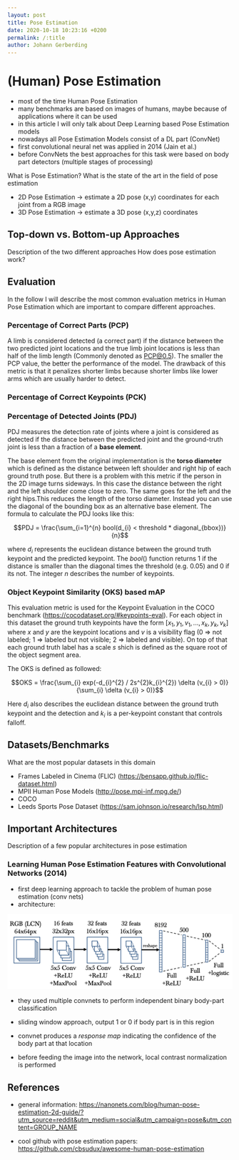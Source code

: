 ```yaml
---
layout: post
title: Pose Estimation
date: 2020-10-18 10:23:16 +0200
permalink: /:title
author: Johann Gerberding
---
```


# (Human) Pose Estimation

- most of the time Human Pose Estimation
- many benchmarks are based on images of humans, maybe because of applications where it can be used
- in this article I will only talk about Deep Learning based Pose Estimation models
- nowadays all Pose Estimation Models consist of a DL part (ConvNet)
- first convolutional neural net was applied in 2014 (Jain et al.)
- before ConvNets the best approaches for this task were based on body part detectors (multiple stages of processing)


What is Pose Estimation?
What is the state of the art in the field of pose estimation

- 2D Pose Estimation -> estimate a 2D pose (x,y) coordinates for each joint from a RGB image
- 3D Pose Estimation -> estimate a 3D pose (x,y,z) coordinates 


## Top-down vs. Bottom-up Approaches

Description of the two different approaches
How does pose estimation work?

## Evaluation

In the follow I will describe the most common evaluation metrics in Human Pose Estimation which are important to compare different approaches.

### Percentage of Correct Parts (PCP)

A limb is considered detected  (a correct part) if the distance between the two predicted joint locations and the true limb joint locations is less than half of the limb length (Commonly denoted as PCP@0.5). The smaller the PCP value, the better the performance of the model. The drawback of this metric is that it penalizes shorter limbs because shorter limbs like lower arms which are usually harder to detect.

### Percentage of Correct Keypoints (PCK)



### Percentage of Detected Joints (PDJ)

PDJ measures the detection rate of joints where a joint is considered as detected if the distance between the predicted joint and the ground-truth joint is less than a fraction of a **base element**.

The base element from the original implementation is the **torso diameter** which is defined as the distance between left shoulder and right hip of each ground truth pose. But there is a problem with this metric if the person in the 2D image turns sideways. In this case the distance between the right and the left shoulder come close to zero. The same goes for the left and the right hips.This reduces the length of the torso diameter. Instead you can use the diagonal of the bounding box as an alternative base element. The formula to calculate the PDJ looks like this:

$$PDJ = \frac{\sum_{i=1}^{n} bool(d_{i} < threshold * diagonal_{bbox})}{n}$$

where $d_{i}$ represents the euclidean distance between the ground truth keypoint and the predicted keypoint. The $bool()$ function returns 1 if the distance is smaller than the diagonal times the threshold (e.g. 0.05) and 0 if its not. The integer $n$ describes the number of keypoints.

### Object Keypoint Similarity (OKS) based mAP

This evaluation metric is used for the Keypoint Evaluation in the COCO benchmark (https://cocodataset.org/#keypoints-eval). For each object in this dataset the ground truth keypoints have the form $[x_{1}, y_{1}, v_{1}, ..., x_{k}, y_{k}, v_{k}]$ where $x$ and $y$ are the keypoint locations and $v$ is a visibility flag (0 => not labeled; 1 => labeled but not visible; 2 => labeled and visible). On top of that each ground truth label has a scale $s$ shich is defined as the square root of the object segment area. 

The OKS is defined as followed:

$$OKS = \frac{\sum_{i} exp(-d_{i}^{2} / 2s^{2}k_{i}^{2}) \delta (v_{i} > 0)}{\sum_{i} \delta (v_{i} > 0)}$$

Here $d_{i}$ also describes the euclidean distance between the ground truth keypoint and the detection and $k_{i}$ is a per-keypoint constant that controls falloff.

## Datasets/Benchmarks

What are the most popular datasets in this domain

- Frames Labeled in Cinema (FLIC) (https://bensapp.github.io/flic-dataset.html)
- MPII Human Pose Models (http://pose.mpi-inf.mpg.de/)
- COCO
- Leeds Sports Pose Dataset (https://sam.johnson.io/research/lsp.html)

## Important Architectures

Description of a few popular architectures in pose estimation

### Learning Human Pose Estimation Features with Convolutional Networks (2014)

- first deep learning approach to tackle the problem of human pose estimation (conv nets)
- architecture:

![model architecture of Jain et al. 2014](../assets/imgs/model_architecture_jain_et_al_2014.png)

- they used multiple convnets to perform independent binary body-part classification
- sliding window approach, output 1 or 0 if body part is in this region
- convnet produces a *response map* indicating the confidence of the body part at that location

- before feeding the image into the network, local contrast normalization is performed

## References

- general information: https://nanonets.com/blog/human-pose-estimation-2d-guide/?utm_source=reddit&utm_medium=social&utm_campaign=pose&utm_content=GROUP_NAME

- cool github with pose estimation papers: https://github.com/cbsudux/awesome-human-pose-estimation

